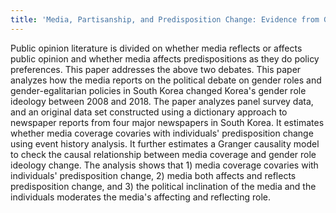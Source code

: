 ```yaml
---
title: 'Media, Partisanship, and Predisposition Change: Evidence from Gender Role Ideology Change in South Korea'
---
```


Public opinion literature is divided on whether media reflects or affects public opinion and whether media affects predispositions as they do policy preferences.
This paper addresses the above two debates.
This paper analyzes how the media reports on the political debate on gender roles and gender-egalitarian policies in South Korea changed Korea's gender role ideology between 2008 and 2018.
The paper analyzes panel survey data, and an original data set constructed using a dictionary approach to newspaper reports from four major newspapers in South Korea. 
It estimates whether media coverage covaries with individuals' predisposition change using event history analysis.
It further estimates a Granger causality model to check the causal relationship between media coverage and gender role ideology change.
The analysis shows that 1) media coverage covaries with individuals' predisposition change, 2) media both affects and reflects predisposition change, and 3) the political inclination of the media and the individuals moderates the media's affecting and reflecting role.

